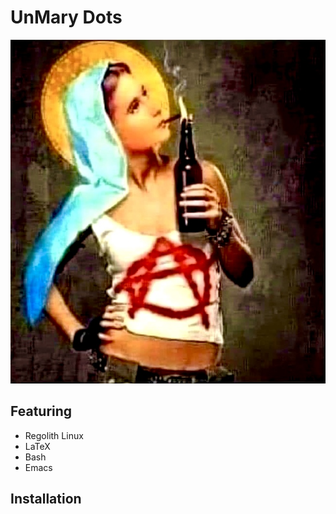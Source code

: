 # UnMary Dots

![](logo.jpeg)


## Featuring

  + Regolith Linux
  + LaTeX
  + Bash
  + Emacs

## Installation

